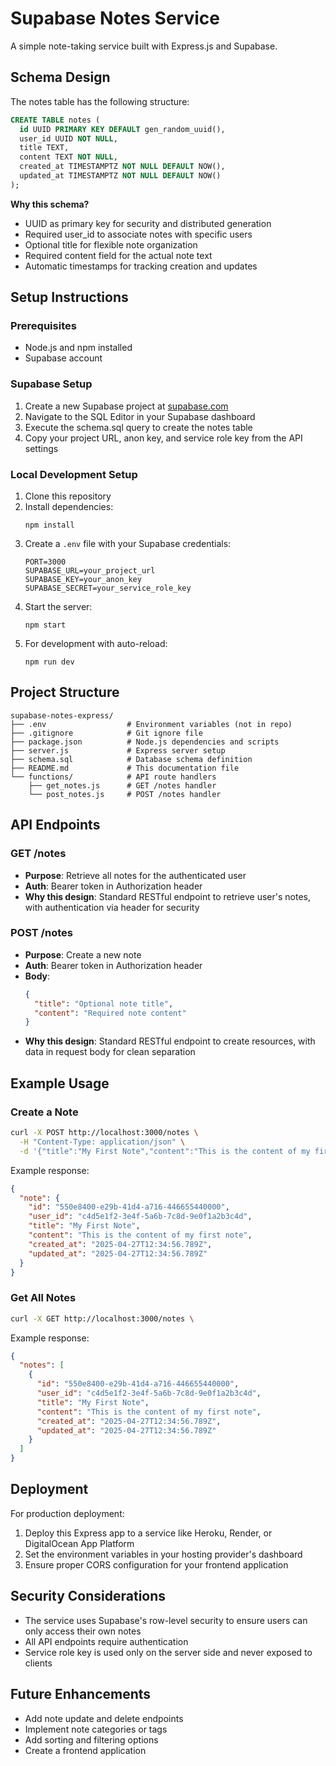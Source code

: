 # Supabase Notes Service

A simple note-taking service built with Express.js and Supabase.

## Schema Design

The notes table has the following structure:

```sql
CREATE TABLE notes (
  id UUID PRIMARY KEY DEFAULT gen_random_uuid(),
  user_id UUID NOT NULL,
  title TEXT,
  content TEXT NOT NULL,
  created_at TIMESTAMPTZ NOT NULL DEFAULT NOW(),
  updated_at TIMESTAMPTZ NOT NULL DEFAULT NOW()
);
```

**Why this schema?**

- UUID as primary key for security and distributed generation
- Required user_id to associate notes with specific users
- Optional title for flexible note organization
- Required content field for the actual note text
- Automatic timestamps for tracking creation and updates

## Setup Instructions

### Prerequisites

- Node.js and npm installed
- Supabase account

### Supabase Setup

1. Create a new Supabase project at [supabase.com](https://supabase.com)
2. Navigate to the SQL Editor in your Supabase dashboard
3. Execute the schema.sql query to create the notes table
4. Copy your project URL, anon key, and service role key from the API settings

### Local Development Setup

1. Clone this repository
2. Install dependencies:
   ```
   npm install
   ```
3. Create a `.env` file with your Supabase credentials:
   ```
   PORT=3000
   SUPABASE_URL=your_project_url
   SUPABASE_KEY=your_anon_key
   SUPABASE_SECRET=your_service_role_key
   ```
4. Start the server:
   ```
   npm start
   ```
5. For development with auto-reload:
   ```
   npm run dev
   ```

## Project Structure

```
supabase-notes-express/
├── .env                  # Environment variables (not in repo)
├── .gitignore            # Git ignore file
├── package.json          # Node.js dependencies and scripts
├── server.js             # Express server setup
├── schema.sql            # Database schema definition
├── README.md             # This documentation file
└── functions/            # API route handlers
    ├── get_notes.js      # GET /notes handler
    └── post_notes.js     # POST /notes handler
```

## API Endpoints

### GET /notes

- **Purpose**: Retrieve all notes for the authenticated user
- **Auth**: Bearer token in Authorization header
- **Why this design**: Standard RESTful endpoint to retrieve user's notes, with authentication via header for security

### POST /notes

- **Purpose**: Create a new note
- **Auth**: Bearer token in Authorization header
- **Body**:
  ```json
  {
    "title": "Optional note title",
    "content": "Required note content"
  }
  ```
- **Why this design**: Standard RESTful endpoint to create resources, with data in request body for clean separation

## Example Usage

### Create a Note

```bash
curl -X POST http://localhost:3000/notes \
  -H "Content-Type: application/json" \
  -d '{"title":"My First Note","content":"This is the content of my first note"}'
```

Example response:

```json
{
  "note": {
    "id": "550e8400-e29b-41d4-a716-446655440000",
    "user_id": "c4d5e1f2-3e4f-5a6b-7c8d-9e0f1a2b3c4d",
    "title": "My First Note",
    "content": "This is the content of my first note",
    "created_at": "2025-04-27T12:34:56.789Z",
    "updated_at": "2025-04-27T12:34:56.789Z"
  }
}
```

### Get All Notes

```bash
curl -X GET http://localhost:3000/notes \
```

Example response:

```json
{
  "notes": [
    {
      "id": "550e8400-e29b-41d4-a716-446655440000",
      "user_id": "c4d5e1f2-3e4f-5a6b-7c8d-9e0f1a2b3c4d",
      "title": "My First Note",
      "content": "This is the content of my first note",
      "created_at": "2025-04-27T12:34:56.789Z",
      "updated_at": "2025-04-27T12:34:56.789Z"
    }
  ]
}
```

## Deployment

For production deployment:

1. Deploy this Express app to a service like Heroku, Render, or DigitalOcean App Platform
2. Set the environment variables in your hosting provider's dashboard
3. Ensure proper CORS configuration for your frontend application

## Security Considerations

- The service uses Supabase's row-level security to ensure users can only access their own notes
- All API endpoints require authentication
- Service role key is used only on the server side and never exposed to clients

## Future Enhancements

- Add note update and delete endpoints
- Implement note categories or tags
- Add sorting and filtering options
- Create a frontend application
